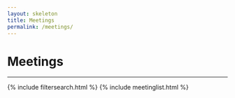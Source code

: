 ```yaml
---
layout: skeleton
title: Meetings
permalink: /meetings/
---
```


<div class="container"><h1 class="ms-1">Meetings</h1><hr />{% include filtersearch.html %}
{% include meetinglist.html %}</div>
